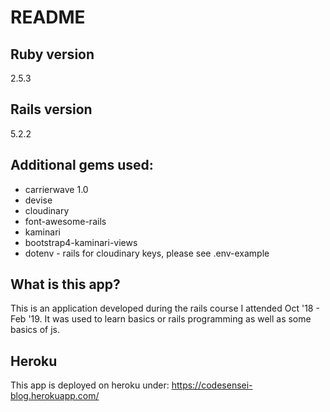 # README

## Ruby version
2.5.3
## Rails version
5.2.2
## Additional gems used:
- carrierwave 1.0
- devise
- cloudinary
- font-awesome-rails
- kaminari
- bootstrap4-kaminari-views
- dotenv - rails for cloudinary keys, please see .env-example

## What is this app?
This is an application developed during the rails course I attended Oct '18 - Feb '19.
It was used to learn basics or rails programming as well as some basics of js.

## Heroku
This app is deployed on heroku under: https://codesensei-blog.herokuapp.com/
